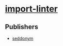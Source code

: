 # [import-linter](https://pypi.org/project/import-linter)



## Publishers
- [seddonym](https://pypi.org/user/seddonym)

